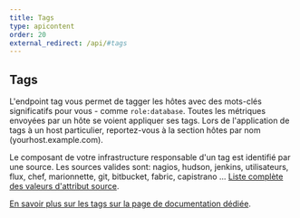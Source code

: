 ```yaml
---
title: Tags
type: apicontent
order: 20
external_redirect: /api/#tags
---
```


## Tags
L'endpoint tag vous permet de tagger les hôtes avec des mots-clés significatifs pour vous - comme `role:database`.
Toutes les métriques envoyées par un hôte se voient appliquer ses tags. Lors de l'application de tags à un host particulier, reportez-vous à la section hôtes par nom (yourhost.example.com).

Le composant de votre infrastructure responsable d'un tag est identifié par une source. Les sources valides sont: nagios, hudson, jenkins, utilisateurs, flux, chef, marionnette, git, bitbucket, fabric, capistrano ... [Liste complète des valeurs d'attribut source][1].

[En savoir plus sur les tags sur la page de documentation dédiée][2].

[1]: /integrations/faq/list-of-api-source-attribute-value
[2]: /tagging

